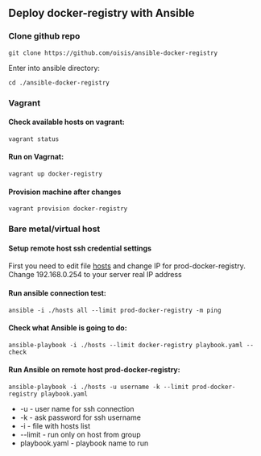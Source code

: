 ## Deploy docker-registry with Ansible

### Clone github repo
```git clone https://github.com/oisis/ansible-docker-registry```

Enter into ansible directory:

```cd ./ansible-docker-registry```

### Vagrant

#### Check available hosts on vagrant:
```vagrant status```

#### Run on Vagrnat:
```vagrant up docker-registry```

#### Provision machine after changes
```vagrant provision docker-registry```

### Bare metal/virtual host

#### Setup remote host ssh credential settings
First you need to edit file [hosts](https://github.com/oisis/ansible-docker-registry) and change IP for prod-docker-registry.
Change 192.168.0.254 to your server real IP address

#### Run ansible connection test:
```ansible -i ./hosts all --limit prod-docker-registry -m ping```

#### Check what Ansible is going to do:
```ansible-playbook -i ./hosts --limit docker-registry playbook.yaml --check```

#### Run Ansible on remote host prod-docker-registry:
```ansible-playbook -i ./hosts -u username -k --limit prod-docker-registry playbook.yaml```

- -u - user name for ssh connection
- -k - ask password for ssh username
- -i - file with hosts list
- --limit - run only on host from group
- playbook.yaml - playbook name to run
